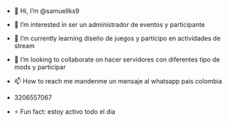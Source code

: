 - 👋 Hi, I’m @samuellks9
- 👀 I’m interested in ser un administrador de eventos y participante 
- 🌱 I’m currently learning diseño de juegos y participo en actividades de stream
- 💞️ I’m looking to collaborate on hacer servidores con diferentes tipo de mods y participar
  
- 📫 How to reach me mandenme un mensaje al whatsapp pais colombia
- 3206557067
- ⚡ Fun fact: estoy activo todo el dia

<!---
samuellks9/samuellks9 is a ✨ special ✨ repository because its `README.md` (this file) appears on your GitHub profile.
You can click the Preview link to take a look at your changes.
--->

